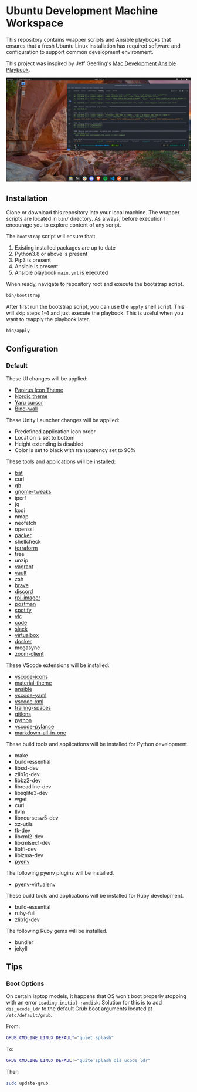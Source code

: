 # Ubuntu Development Machine Workspace

This repository contains wrapper scripts and Ansible playbooks that ensures that a fresh Ubuntu Linux installation has required software and configuration to support common development environment.

This project was inspired by Jeff Geerling's [Mac Development Ansible Playbook](https://github.com/geerlingguy/mac-dev-playbook).

![theme-after](images/theme.png)

## Installation

Clone or download this repository into your local machine. The wrapper scripts are located in `bin/` directory. As always, before execution I encourage you to explore content of any script.

The `bootstrap` script will ensure that:

1. Existing installed packages are up to date
2. Python3.8 or above is present
3. Pip3 is present
4. Ansible is present
5. Ansible playbook `main.yml` is executed

When ready, navigate to repository root and execute the bootstrap script.

```bash
bin/bootstrap
```

After first run the bootstrap script, you can use the `apply` shell script. This will skip steps 1-4 and just execute the playbook. This is useful when you want to reapply the playbook later.

```bash
bin/apply
```

## Configuration

### Default

These UI changes will be applied:

- [Papirus Icon Theme](https://github.com/PapirusDevelopmentTeam/papirus-icon-theme)
- [Nordic theme](https://github.com/EliverLara/Nordic)
- [Yaru cursor](https://github.com/ubuntu/yaru)
- [Bind-wall](https://github.com/keshavbhatt/BingWall)

These Unity Launcher changes will be applied:

- Predefined application icon order
- Location is set to bottom
- Height extending is disabled
- Color is set to black with transparency set to 90%

These tools and applications will be installed:

- [bat](https://github.com/sharkdp/bat)
- curl
- [gh](https://github.com/cli/cli)
- [gnome-tweaks](https://wiki.gnome.org/Apps/Tweaks)
- iperf
- jq
- [kodi](kodi.tv)
- nmap
- neofetch
- openssl
- [packer](https://www.packer.io/)
- shellcheck
- [terraform](https://www.terraform.io/)
- tree
- unzip
- [vagrant](https://www.vagrantup.com/)
- [vault](https://www.vaultproject.io/)
- zsh
- [brave](https://brave.com/)
- [discord](https://discord.com/)
- [rpi-imager](https://www.raspberrypi.com/software/)
- [postman](https://www.postman.com/)
- [spotify](https://www.spotify.com/)
- [vlc](https://www.videolan.org/vlc/)
- [code](https://code.visualstudio.com/)
- [slack](https://slack.com/)
- [virtualbox](https://www.virtualbox.org/)
- [docker](https://www.docker.com/)
- megasync
- [zoom-client](https://zoom.us/support/download)

These VScode extensions will be installed:

- [vscode-icons](https://marketplace.visualstudio.com/items?itemName=vscode-icons-team.vscode-icons)
- [material-theme](https://marketplace.visualstudio.com/items?itemName=zhuangtongfa.Material-theme)
- [ansible](https://marketplace.visualstudio.com/items?itemName=redhat.ansible)
- [vscode-yaml](https://marketplace.visualstudio.com/items?itemName=redhat.vscode-yaml)
- [vscode-xml](https://marketplace.visualstudio.com/items?itemName=redhat.vscode-xml)
- [trailing-spaces](https://marketplace.visualstudio.com/items?itemName=shardulm94.trailing-spaces)
- [gitlens](https://marketplace.visualstudio.com/items?itemName=eamodio.gitlens)
- [python](https://marketplace.visualstudio.com/items?itemName=ms-python.python)
- [vscode-pylance](https://marketplace.visualstudio.com/items?itemName=ms-python.vscode-pylance)
- [markdown-all-in-one](https://marketplace.visualstudio.com/items?itemName=yzhang.markdown-all-in-one)

These build tools and applications will be installed for Python development.

- make
- build-essential
- libssl-dev
- zlib1g-dev
- libbz2-dev
- libreadline-dev
- libsqlite3-dev
- wget
- curl
- llvm
- libncursesw5-dev
- xz-utils
- tk-dev
- libxml2-dev
- libxmlsec1-dev
- libffi-dev
- liblzma-dev
- [pyenv](https://github.com/pyenv/pyenv/)

The following pyenv plugins will be installed.

- [pyenv-virtualenv](https://github.com/pyenv/pyenv-virtualenv)

These build tools and applications will be installed for Ruby development.

- build-essential
- ruby-full
- zlib1g-dev

The following Ruby gems will be installed.
- bundler
- jekyll


## Tips

### Boot Options

On certain laptop models, it happens that OS won't boot properly stopping with an error `Loading initial ramdisk`. Solution for this is to add `dis_ucode_ldr` to the default Grub boot arguments located at `/etc/default/grub`.

From:

```bash
GRUB_CMDLINE_LINUX_DEFAULT="quiet splash"
```

To:

```bash
GRUB_CMDLINE_LINUX_DEFAULT="quite splash dis_ucode_ldr"
```

Then

```bash
sudo update-grub
```